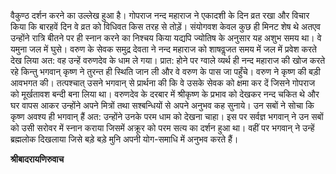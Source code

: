 वैकुण्ठ दर्शन करने का उल्लेख हुआ है। गोपराज नन्द महाराज ने एकादशी के दिन व्रत रखा और विचार किया कि बारहवें दिन वे व्रत को विधिवत किस तरह से तोड़ें। संयोगवश केवल कुछ ही मिनट शेष थे अतएव उन्होंने रात्रि बीतने पर ही स्नान करने का निश्चय किया यद्यपि ज्योतिष के अनुसार यह अशुभ समय था। वे यमुना जल में घुसे। वरुण के सेवक समुद्र देवता ने नन्द महाराज को शाषवॢजत समय में जल में प्रवेश करते देख लिया अत: वह उन्हें वरुणदेव के धाम ले गया। प्रात: होने पर ग्वाले व्यर्थ ही नन्द महाराज की खोज करते रहे किन्तु भगवान् कृष्ण ने तुरन्त ही स्थिति जान ली और वे वरुण के पास जा पहुँचे। वरुण ने कृष्ण की बड़ी आवभगत की। तत्पश्चात् उसने भगवान् से प्रार्थना की कि वे उसके सेवक को क्षमा कर दें जिसने गोपराज को मूर्खतावश बन्दी बना लिया था। वरुणदेव के दरबार में श्रीकृष्ण के प्रभाव को देखकर नन्द चकित थे और घर वापस आकर उन्होंने अपने मित्रों तथा सश्बन्धियों से अपने अनुभव कह सुनाये। उन सबों ने सोचा कि कृष्ण अवश्य ही भगवान् हैं अत: उन्होंने उनके परम धाम को देखना चाहा। इस पर सर्वज्ञ भगवान् ने उन सबों को उसी सरोवर में स्नान कराया जिसमें अक्रूर को परम सत्य का दर्शन हुआ था। वहीं पर भगवान् ने उन्हें ब्रह्मलोक दिखलाया जिसे बड़े बड़े मुनि अपनी योग-समाधि में अनुभव करते हैं।  

**श्रीबादरायणिरुवाच** 